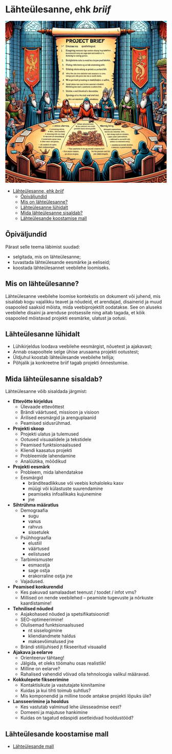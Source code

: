 # Lähteülesanne, ehk *briif*

![Briif](Brief.webp)

- [Lähteülesanne, ehk *briif*](#lähteülesanne-ehk-briif)
  - [Õpiväljundid](#õpiväljundid)
  - [Mis on lähteülesanne?](#mis-on-lähteülesanne)
  - [Lähteülesanne lühidalt](#lähteülesanne-lühidalt)
  - [Mida lähteülesanne sisaldab?](#mida-lähteülesanne-sisaldab)
  - [Lähteülesande koostamise mall](#lähteülesande-koostamise-mall)

## Õpiväljundid

Pärast selle teema läbimist suudad:

- selgitada, mis on lähteülesanne;
- tuvastada lähteülesande eesmärke ja eeliseid;
- koostada lähteülesannet veebilehe loomiseks.

## Mis on lähteülesanne?

Lähteülesanne veebilehe loomise kontekstis on dokument või juhend, mis sisaldab kogu vajalikku teavet ja nõudeid, et arendajad, disainerid ja muud osapooled saaksid mõista, mida veebiprojektilt oodatakse. See on aluseks veebilehe disaini ja arenduse protsessile ning aitab tagada, et kõik osapooled mõistavad projekti eesmärke, ulatust ja ootusi.

## Lähteülesanne lühidalt

- Lühikirjeldus loodava veebilehe eesmärgist, nõuetest ja ajakavast;
- Annab osapooltele selge ühise arusaama projekti ootustest;
- Üldjuhul koostab lähteülesande veebilehe tellija;
- Põhjalik ja konkreetne briif tagab projekti õnnestumise.

## Mida lähteülesanne sisaldab?

Lähteülesanne võib sisaldada järgmist:

- **Ettevõtte kirjeldus**
  - Ülevaade ettevõttest
  - Brändi väärtused, missioon ja visioon
  - Ärilised eesmärgid ja arenguplaanid
  - Peamised sidusrühmad.
- **Projekti skoop**
  - Projekti ulatus ja tulemused
  - Ootused visuaalidele ja tekstidele
  - Peamised funktsionaalsused
  - Kliendi kaasatus projekti
  - Probleemide lahendamine
  - Analüütika, mõõdikud
- **Projekti eesmärk**
  - Probleem, mida lahendatakse
  - Eesmärgid
    - bränditeadlikkuse või veebis kohaloleku kasv
    - müügi või külastuste suurendamine
    - peamiseks infoallikaks kujunemine
    - jne
- **Sihtrühma määratlus**
  - Demograafia
    - sugu
    - vanus
    - rahvus
    - sissetulek
  - Psühhograafia
    - elustiil
    - väärtused
    - eelistused
  - Tarbimismuster
    - esmaostja
    - sage ostja
    - erakorraline ostja jne
  - Vajadused.
- **Peamised konkurendid**
  - Kes pakuvad samalaadset teenust / toodet / infot vms?
  - Millised on nende veebilehed – peamiste tugevuste ja nõrkuste kaardistamine!
- **Tehnilised nõuded**
  - Asjakohased nõuded ja spetsifikatsioonid!
  - SEO-optimeerimine!
  - Olulisemad funktsionaalsused
    - nt sisselogimine
    - kliendiandmete haldus
    - maksevõimalused jne
  - Brändi stiilijuhised jt fikseeritud visuaalid
- **Ajakava ja eelarve**
  - Orienteeruv tähtaeg!
  - Jälgida, et oleks töömahu osas realistlik!
  - Milline on eelarve?
  - Rahalised vahendid võivad olla tehnoloogia valikul määravad.
- **Kokkulepete fikseerimine**
  - Kontaktisikute ja vastutajate kinnitamine
  - Kuidas ja kui tihti toimub suhtlus?
  - Mis komponendid ja milline toode antakse projekti lõpuks üle?
- **Lansseerimine ja hooldus**
  - Kes vastutab valminud lehe ülesseadmise eest?
  - Domeeni ja majutuse hankimine
  - Kuidas on tagatud edaspidi asetleidvad hooldustööd?

## Lähteülesande koostamise mall

- [Lähteülesande mall](Briif.pdf)
